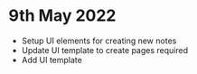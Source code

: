 # 9th May 2022

- Setup UI elements for creating new notes
- Update UI template to create pages required
- Add UI template
